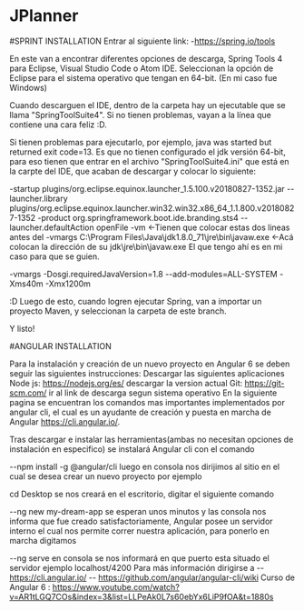 # JPlanner
#SPRINT INSTALLATION
Entrar al siguiente link:
-https://spring.io/tools

En este van a encontrar diferentes opciones de descarga, Spring Tools 4 para Eclipse, Visual Studio Code o Atom IDE.
Seleccionan la opción de Eclipse para el sistema operativo que tengan en 64-bit. (En mi caso fue Windows)

Cuando descarguen el IDE, dentro de la carpeta hay un ejecutable que se llama "SpringToolSuite4". Si no tienen problemas,
vayan a la línea que contiene una cara feliz :D.

Si tienen problemas para ejecutarlo, por ejemplo, java was started but returned exit code=13. Es que no tienen configurado
el jdk versión 64-bit, para eso tienen que entrar en el archivo "SpringToolSuite4.ini" que está en la carpte del IDE, que
acaban de descargar y colocar lo siguiente:

-startup
plugins/org.eclipse.equinox.launcher_1.5.100.v20180827-1352.jar
--launcher.library
plugins/org.eclipse.equinox.launcher.win32.win32.x86_64_1.1.800.v20180827-1352
-product
org.springframework.boot.ide.branding.sts4
--launcher.defaultAction
openFile
-vm                                                               <-Tienen que colocar estas dos lineas antes del -vmargs
C:\Program Files\Java\jdk1.8.0_71\jre\bin\javaw.exe               <-Acá colocan la dirección de su jdk\jre\bin\javaw.exe
                                                                    El que tengo ahí es en mi caso para que se guien.

-vmargs
-Dosgi.requiredJavaVersion=1.8
--add-modules=ALL-SYSTEM
-Xms40m
-Xmx1200m

 :D  Luego de esto, cuando logren ejecutar Spring, van a importar un proyecto Maven, y seleccionan la carpeta de este branch.

Y listo!

#ANGULAR INSTALLATION

Para la instalación y creación de un nuevo proyecto en Angular 6 se deben seguir las siguientes instrucciones:
Descargar las siguientes aplicaciones
Node js: https://nodejs.org/es/ descargar la version actual
Git: https://git-scm.com/ ir al link de descarga segun sistema operativo
En la siguiente pagina se encuentran los comandos mas importantes implementados por angular cli, el cual es un ayudante de creación y puesta en marcha de Angular https://cli.angular.io/.

Tras descargar e instalar las herramientas(ambas no necesitan opciones de instalación en especifico) se instalará Angular cli con el comando


--npm install -g @angular/cli
luego en consola nos dirijimos al sitio en el cual se desea crear un nuevo proyecto por ejemplo


cd Desktop
se nos creará en el escritorio, digitar el siguiente comando


--ng new my-dream-app
se esperan unos minutos y las consola nos informa que fue creado satisfactoriamente, Angular posee un servidor interno el cual nos permite correr nuestra aplicación, para ponerlo en marcha digitamos


--ng serve
en consola se nos informará en que puerto esta situado el servidor ejemplo
localhost/4200
Para más información dirigirse a -- https://cli.angular.io/ -- https://github.com/angular/angular-cli/wiki
Curso de Angular 6 : https://www.youtube.com/watch?v=AR1tLGQ7COs&index=3&list=LLPeAk0L7s60ebYx6LiP9fOA&t=1880s



